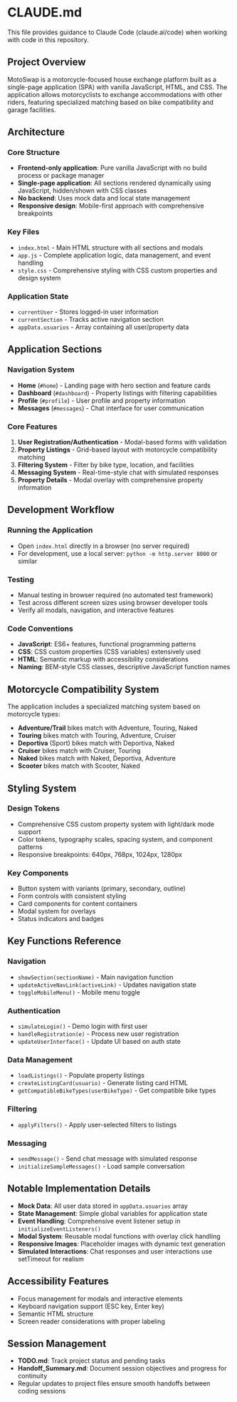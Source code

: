# CLAUDE.md

This file provides guidance to Claude Code (claude.ai/code) when working with code in this repository.

## Project Overview

MotoSwap is a motorcycle-focused house exchange platform built as a single-page application (SPA) with vanilla JavaScript, HTML, and CSS. The application allows motorcyclists to exchange accommodations with other riders, featuring specialized matching based on bike compatibility and garage facilities.

## Architecture

### Core Structure
- **Frontend-only application**: Pure vanilla JavaScript with no build process or package manager
- **Single-page application**: All sections rendered dynamically using JavaScript, hidden/shown with CSS classes
- **No backend**: Uses mock data and local state management
- **Responsive design**: Mobile-first approach with comprehensive breakpoints

### Key Files
- `index.html` - Main HTML structure with all sections and modals
- `app.js` - Complete application logic, data management, and event handling
- `style.css` - Comprehensive styling with CSS custom properties and design system

### Application State
- `currentUser` - Stores logged-in user information
- `currentSection` - Tracks active navigation section
- `appData.usuarios` - Array containing all user/property data

## Application Sections

### Navigation System
- **Home** (`#home`) - Landing page with hero section and feature cards
- **Dashboard** (`#dashboard`) - Property listings with filtering capabilities
- **Profile** (`#profile`) - User profile and property information
- **Messages** (`#messages`) - Chat interface for user communication

### Core Features
1. **User Registration/Authentication** - Modal-based forms with validation
2. **Property Listings** - Grid-based layout with motorcycle compatibility matching
3. **Filtering System** - Filter by bike type, location, and facilities
4. **Messaging System** - Real-time-style chat with simulated responses
5. **Property Details** - Modal overlay with comprehensive property information

## Development Workflow

### Running the Application
- Open `index.html` directly in a browser (no server required)
- For development, use a local server: `python -m http.server 8000` or similar

### Testing
- Manual testing in browser required (no automated test framework)
- Test across different screen sizes using browser developer tools
- Verify all modals, navigation, and interactive features

### Code Conventions
- **JavaScript**: ES6+ features, functional programming patterns
- **CSS**: CSS custom properties (CSS variables) extensively used
- **HTML**: Semantic markup with accessibility considerations
- **Naming**: BEM-style CSS classes, descriptive JavaScript function names

## Motorcycle Compatibility System

The application includes a specialized matching system based on motorcycle types:
- **Adventure/Trail** bikes match with Adventure, Touring, Naked
- **Touring** bikes match with Touring, Adventure, Cruiser  
- **Deportiva** (Sport) bikes match with Deportiva, Naked
- **Cruiser** bikes match with Cruiser, Touring
- **Naked** bikes match with Naked, Deportiva, Adventure
- **Scooter** bikes match with Scooter, Naked

## Styling System

### Design Tokens
- Comprehensive CSS custom property system with light/dark mode support
- Color tokens, typography scales, spacing system, and component patterns
- Responsive breakpoints: 640px, 768px, 1024px, 1280px

### Key Components
- Button system with variants (primary, secondary, outline)
- Form controls with consistent styling
- Card components for content containers
- Modal system for overlays
- Status indicators and badges

## Key Functions Reference

### Navigation
- `showSection(sectionName)` - Main navigation function
- `updateActiveNavLink(activeLink)` - Updates navigation state
- `toggleMobileMenu()` - Mobile menu toggle

### Authentication
- `simulateLogin()` - Demo login with first user
- `handleRegistration(e)` - Process new user registration
- `updateUserInterface()` - Update UI based on auth state

### Data Management
- `loadListings()` - Populate property listings
- `createListingCard(usuario)` - Generate listing card HTML
- `getCompatibleBikeTypes(userBikeType)` - Get compatible bike types

### Filtering
- `applyFilters()` - Apply user-selected filters to listings

### Messaging
- `sendMessage()` - Send chat message with simulated response
- `initializeSampleMessages()` - Load sample conversation

## Notable Implementation Details

- **Mock Data**: All user data stored in `appData.usuarios` array
- **State Management**: Simple global variables for application state
- **Event Handling**: Comprehensive event listener setup in `initializeEventListeners()`
- **Modal System**: Reusable modal functions with overlay click handling
- **Responsive Images**: Placeholder images with dynamic text generation
- **Simulated Interactions**: Chat responses and user interactions use setTimeout for realism

## Accessibility Features
- Focus management for modals and interactive elements
- Keyboard navigation support (ESC key, Enter key)
- Semantic HTML structure
- Screen reader considerations with proper labeling

## Session Management
- **TODO.md**: Track project status and pending tasks
- **Handoff_Summary.md**: Document session objectives and progress for continuity
- Regular updates to project files ensure smooth handoffs between coding sessions